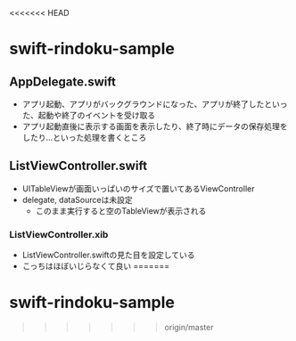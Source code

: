 <<<<<<< HEAD
# swift-rindoku-sample
## AppDelegate.swift
* アプリ起動、アプリがバックグラウンドになった、アプリが終了したといった、起動や終了のイベントを受け取る
* アプリ起動直後に表示する画面を表示したり、終了時にデータの保存処理をしたり…といった処理を書くところ

## ListViewController.swift
* UITableViewが画面いっぱいのサイズで置いてあるViewController
* delegate, dataSourceは未設定
  * このまま実行すると空のTableViewが表示される

### ListViewController.xib
* ListViewController.swiftの見た目を設定している
* こっちはほぼいじらなくて良い
=======
# swift-rindoku-sample
>>>>>>> origin/master
